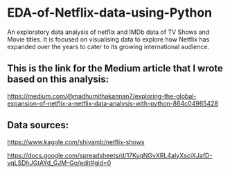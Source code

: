 # EDA-of-Netflix-data-using-Python
An exploratory data analysis of netflix and IMDb data of TV Shows and Movie titles.
It is focused on visualising data to explore how Netflix has expanded over the years to cater to its growing international audience.


## This is the link for the Medium article that I wrote based on this analysis:
https://medium.com/@madhumithakannan7/exploring-the-global-expansion-of-netflix-a-netflix-data-analysis-with-python-864c04965428

## Data sources:
https://www.kaggle.com/shivamb/netflix-shows

https://docs.google.com/spreadsheets/d/17KyqNGvXRL4aIyXsciXJafD-vqLSDhJGtAYd_GJM-Go/edit#gid=0

